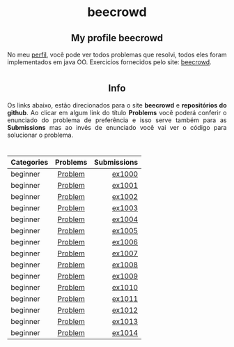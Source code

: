 <div align=center>

# beecrowd

## My profile beecrowd

<div style="text-align: justify">

No meu [perfil](https://www.beecrowd.com.br/judge/pt/profile/523322), você pode ver todos problemas que resolvi, todos eles foram implementados em java OO. Exercicíos fornecidos pelo site: [beecrowd](https://www.beecrowd.com.br).

#

</div>

## Info

<div style="text-align: justify">

Os links abaixo, estão direcionados para o site **beecrowd** e **repositórios do github**. Ao clicar em algum link do título **Problems** você poderá conferir o enunciado do problema de preferência e isso serve também para as **Submissions** mas ao invés de enunciado você vai ver o código para solucionar o problema.

#

</div>

 Categories | Problems | Submissions
:---------- |:--------:| -----------:
beginner | [Problem](https://www.beecrowd.com.br/judge/pt/problems/view/1000) | [ex1000](https://github.com/MoisesTeixeira/beecrowd/blob/main/src/beginner/ex1000/Main.java)
beginner | [Problem](https://www.beecrowd.com.br/judge/pt/problems/view/1001) | [ex1001](https://github.com/MoisesTeixeira/beecrowd/blob/main/src/beginner/ex1001/Main.java)
beginner | [Problem](https://www.beecrowd.com.br/judge/pt/problems/view/1002) | [ex1002](https://github.com/MoisesTeixeira/beecrowd/blob/main/src/beginner/ex1002/Main.java)
beginner | [Problem](https://www.beecrowd.com.br/judge/pt/problems/view/1003) | [ex1003](https://github.com/MoisesTeixeira/beecrowd/blob/main/src/beginner/ex1003/Main.java)
beginner | [Problem](https://www.beecrowd.com.br/judge/pt/problems/view/1004) | [ex1004](https://github.com/MoisesTeixeira/beecrowd/blob/main/src/beginner/ex1004/Main.java)
beginner | [Problem](https://www.beecrowd.com.br/judge/pt/problems/view/1005) | [ex1005](https://github.com/MoisesTeixeira/beecrowd/blob/main/src/beginner/ex1005/Main.java)
beginner | [Problem](https://www.beecrowd.com.br/judge/pt/problems/view/1006) | [ex1006](https://github.com/MoisesTeixeira/beecrowd/blob/main/src/beginner/ex1006/Main.java)
beginner | [Problem](https://www.beecrowd.com.br/judge/pt/problems/view/1007) | [ex1007](https://github.com/MoisesTeixeira/beecrowd/blob/main/src/beginner/ex1007/Main.java)
beginner | [Problem](https://www.beecrowd.com.br/judge/pt/problems/view/1008) | [ex1008](https://github.com/MoisesTeixeira/beecrowd/blob/main/src/beginner/ex1008/Main.java)
beginner | [Problem](https://www.beecrowd.com.br/judge/pt/problems/view/1009) | [ex1009](https://github.com/MoisesTeixeira/beecrowd/blob/main/src/beginner/ex1009/Main.java)
beginner | [Problem](https://www.beecrowd.com.br/judge/pt/problems/view/1010) | [ex1010](https://github.com/MoisesTeixeira/beecrowd/blob/main/src/beginner/ex1010/Main.java)
beginner | [Problem](https://www.beecrowd.com.br/judge/pt/problems/view/1011) | [ex1011](https://github.com/MoisesTeixeira/beecrowd/blob/main/src/beginner/ex1011/Main.java)
beginner | [Problem](https://www.beecrowd.com.br/judge/pt/problems/view/1012) | [ex1012](https://github.com/MoisesTeixeira/beecrowd/blob/main/src/beginner/ex1012/Main.java)
beginner | [Problem](https://www.beecrowd.com.br/judge/pt/problems/view/1013) | [ex1013](https://github.com/MoisesTeixeira/beecrowd/blob/main/src/beginner/ex1013/Main.java)
beginner | [Problem](https://www.beecrowd.com.br/judge/pt/problems/view/1014) | [ex1014](https://github.com/MoisesTeixeira/beecrowd/blob/main/src/beginner/ex1014/Main.java)

</div>

<!-- beginner | [Problem]() | [ex1015]()
beginner | [Problem]() | [ex1016]()
beginner | [Problem]() | [ex1017]()
beginner | [Problem]() | [ex1018]()
beginner | [Problem]() | [ex1019]()
beginner | [Problem]() | [ex1020]()
beginner | [Problem]() | [ex1021]()
beginner | [Problem]() | [ex1022]()
beginner | [Problem]() | [ex1023]()
beginner | [Problem]() | [ex1024]()
beginner | [Problem]() | [ex1025]()
beginner | [Problem]() | [ex1026]() -->